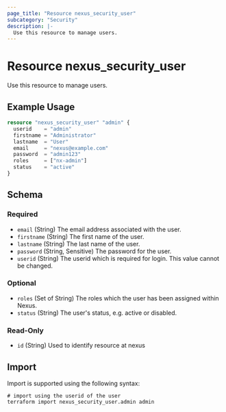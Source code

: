 ```yaml
---
page_title: "Resource nexus_security_user"
subcategory: "Security"
description: |-
  Use this resource to manage users.
---
```

# Resource nexus_security_user
Use this resource to manage users.
## Example Usage
```terraform
resource "nexus_security_user" "admin" {
  userid    = "admin"
  firstname = "Administrator"
  lastname  = "User"
  email     = "nexus@example.com"
  password  = "admin123"
  roles     = ["nx-admin"]
  status    = "active"
}
```
<!-- schema generated by tfplugindocs -->
## Schema

### Required

- `email` (String) The email address associated with the user.
- `firstname` (String) The first name of the user.
- `lastname` (String) The last name of the user.
- `password` (String, Sensitive) The password for the user.
- `userid` (String) The userid which is required for login. This value cannot be changed.

### Optional

- `roles` (Set of String) The roles which the user has been assigned within Nexus.
- `status` (String) The user's status, e.g. active or disabled.

### Read-Only

- `id` (String) Used to identify resource at nexus
## Import
Import is supported using the following syntax:
```shell
# import using the userid of the user
terraform import nexus_security_user.admin admin
```
